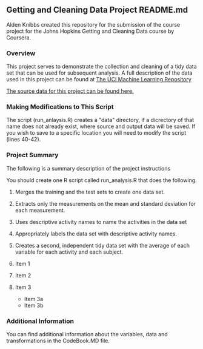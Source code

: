 ## Getting and Cleaning Data Project README.md

Alden Knibbs created this repository for the submission of the course project for the Johns Hopkins Getting and Cleaning Data course by Coursera.

### Overview
This project serves to demonstrate the collection and cleaning of a tidy data set that can be used for subsequent
analysis. A full description of the data used in this project can be found at [The UCI Machine Learning Repository](http://archive.ics.uci.edu/ml/datasets/Human+Activity+Recognition+Using+Smartphones)

[The source data for this project can be found here.](https://d396qusza40orc.cloudfront.net/getdata%2Fprojectfiles%2FUCI%20HAR%20Dataset.zip)

### Making Modifications to This Script
The script (run_anlaysis.R) creates a "data" directory, if a dicrectory of that name does not already exist, where source and output data will be saved. If you wish to save to a specific location you will need to modify the script (lines 40-42).

### Project Summary
The following is a summary description of the project instructions

You should create one R script called run_analysis.R that does the following. 
1. Merges the training and the test sets to create one data set.
2. Extracts only the measurements on the mean and standard deviation for each measurement. 
3. Uses descriptive activity names to name the activities in the data set
4. Appropriately labels the data set with descriptive activity names. 
5. Creates a second, independent tidy data set with the average of each variable for each activity and each subject. 

1. Item 1
2. Item 2
3. Item 3
   * Item 3a
   * Item 3b

### Additional Information
You can find additional information about the variables, data and transformations in the CodeBook.MD file.
